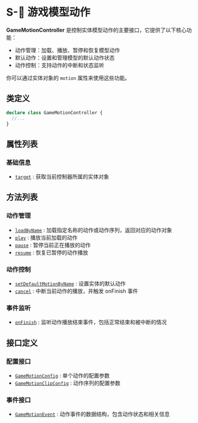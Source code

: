 # S-🕺 游戏模型动作

**GameMotionController** 是控制实体模型动作的主要接口，它提供了以下核心功能：

- 动作管理：加载、播放、暂停和恢复模型动作
- 默认动作：设置和管理模型的默认动作状态
- 动作控制：支持动作的中断和状态监听

你可以通过实体对象的 `motion` 属性来使用这些功能。

## 类定义

```typescript
declare class GameMotionController {
  //...
}
```

## 属性列表

### 基础信息

- [`target`](./handler#target) : 获取当前控制器所属的实体对象

## 方法列表

### 动作管理

- [`loadByName`](./controller#loadByName) : 加载指定名称的动作或动作序列，返回对应的动作对象
- [`play`](./handler#play) : 播放当前加载的动作
- [`pause`](./controller#pause) : 暂停当前正在播放的动作
- [`resume`](./controller#resume) : 恢复已暂停的动作播放

### 动作控制

- [`setDefaultMotionByName`](./controller#setDefaultMotionByName) : 设置实体的默认动作
- [`cancel`](./handler#cancel) : 中断当前动作的播放，并触发 onFinish 事件

### 事件监听

- [`onFinish`](./handler#onFinish) : 监听动作播放结束事件，包括正常结束和被中断的情况

## 接口定义

### 配置接口

- [`GameMotionConfig`](./controller#GameMotionConfig) : 单个动作的配置参数
- [`GameMotionClipConfig`](./controller#GameMotionClipConfig) : 动作序列的配置参数

### 事件接口

- [`GameMotionEvent`](./handler#GameMotionEvent) : 动作事件的数据结构，包含动作状态和相关信息
